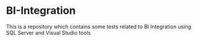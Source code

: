 # BI-Integration
This is a repository which contains some tests related  to BI Integration using SQL Server and Visual Studio tools 
